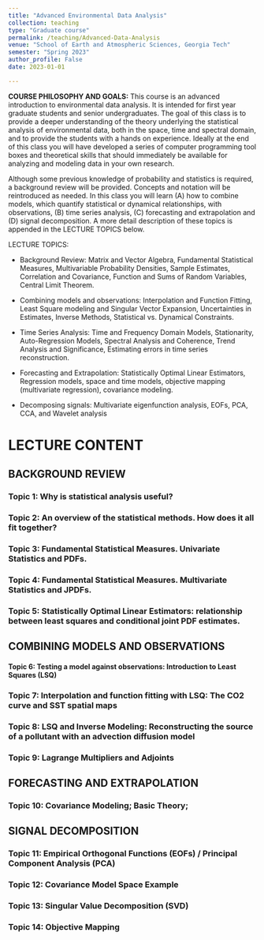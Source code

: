 ```yaml
---
title: "Advanced Environmental Data Analysis"
collection: teaching
type: "Graduate course"
permalink: /teaching/Advanced-Data-Analysis
venue: "School of Earth and Atmospheric Sciences, Georgia Tech"
semester: "Spring 2023"
author_profile: False
date: 2023-01-01

---
```



**COURSE PHILOSOPHY AND GOALS:** This course is an advanced introduction to environmental data analysis. It is intended for first year graduate students and senior undergraduates. The goal of this class is to provide a deeper understanding of the theory underlying the statistical analysis of environmental data, both in the space, time and spectral domain, and to provide the students with a hands on experience. Ideally at the end of this class you will have developed a series of computer programming tool boxes and theoretical skills that should immediately be available for analyzing and modeling data in your own research. 

Although some previous knowledge of probability and statistics is required, a background review will be provided. Concepts and notation will be reintroduced as needed. In this class you will learn (A) how to combine models, which quantify statistical or dynamical relationships, with observations, (B) time series analysis, (C) forecasting and extrapolation and (D) signal decomposition. A more detail description of these topics is appended in the LECTURE TOPICS below.

LECTURE TOPICS:
* Background Review: Matrix and Vector Algebra, Fundamental Statistical Measures, Multivariable Probability Densities, Sample Estimates, Correlation and Covariance, Function and Sums of Random Variables, Central Limit Theorem. 
 
* Combining models and observations: Interpolation and Function Fitting, Least Square modeling and Singular Vector Expansion, Uncertainties in Estimates, Inverse Methods, Statistical vs. Dynamical Constraints.

* Time Series Analysis: Time and Frequency Domain Models, Stationarity, Auto-Regression Models, Spectral Analysis and Coherence, Trend Analysis and Significance, Estimating errors in time series reconstruction.

* Forecasting and Extrapolation: Statistically Optimal Linear Estimators, Regression models, space and time models, objective mapping (multivariate regression), covariance modeling.

* Decomposing signals: Multivariate eigenfunction analysis, EOFs, PCA, CCA, and Wavelet analysis

# LECTURE CONTENT
## BACKGROUND REVIEW
### Topic 1: Why is statistical analysis useful?
### Topic 2: An overview of the statistical methods. How does it all fit together?
### Topic 3: Fundamental Statistical Measures. Univariate Statistics and PDFs.
### Topic 4: Fundamental Statistical Measures. Multivariate Statistics and JPDFs.
### Topic 5: Statistically Optimal Linear Estimators: relationship between least squares and conditional joint PDF estimates.

## COMBINING MODELS AND OBSERVATIONS
#### Topic 6: Testing a model against observations: Introduction to Least Squares (LSQ)
### Topic 7: Interpolation and function fitting with LSQ: The CO2 curve and SST spatial maps
### Topic 8: LSQ and Inverse Modeling: Reconstructing the source of a pollutant with an advection diffusion model
### Topic 9: Lagrange Multipliers and Adjoints

## FORECASTING AND EXTRAPOLATION
### Topic 10: Covariance Modeling; Basic Theory;

## SIGNAL DECOMPOSITION
### Topic 11: Empirical Orthogonal Functions (EOFs) / Principal Component Analysis (PCA)
### Topic 12: Covariance Model Space Example
### Topic 13: Singular Value Decomposition (SVD)
### Topic 14: Objective Mapping

<!-- TIME SERIES ANALYSIS
### Topic 15: Understanding Time Processes in the Time Domain, White Noise, Red Noise, Auto-correlation Function, Auto-Regressive Models, Fourier Series
### Topic 16-17: Frequency domain, Spectrum and Autocovariance function, Review Convolution and Cross-correlation, Aliasing, DFT and Tapering
### Topic 18: Analysis of two or more signals, Cross-Spectra and Coherence -->


